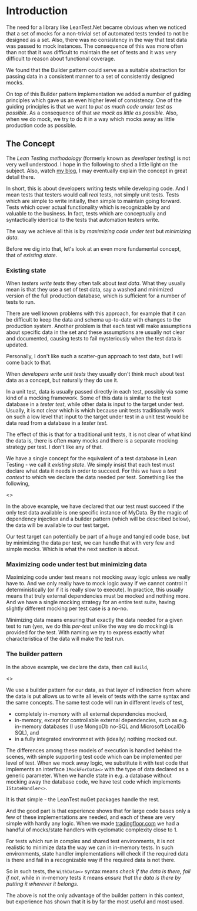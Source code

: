 # Introduction

The need for a library like LeanTest.Net became obvious when we noticed that a set of mocks for a non-trivial set of automated tests tended to not be designed as a set. Also, there was no consistency in the way that test data was passed to mock instances. The consequence of this was more often than not that it was difficult to maintain the set of tests and it was very difficult to reason about functional coverage.

We found that the Builder pattern could serve as a suitable abstraction for passing data in a consistent manner to a set of consistently designed mocks.

On top of this Builder pattern implementation we added a number of guiding principles which gave us an even higher level of consistency. One of the guiding principles is that we want to *put as much code under test as possible*. As a consequence of that *we mock as little as possible*. Also, when we do mock, we try to do it in a way which mocks away as little production code as possible.

## The Concept

The _Lean Testing methodology_ (formerly known as _developer testing_) is not very well understood. I hope in the following to shed a little light on the subject. Also, watch [my blog](https://blog.elgaard.com), I may eventually explain the concept in great detail there.

In short, this is about developers writing tests while developing code. And I mean tests that testers would call _real_ tests, not simply unit tests. Tests which are simple to write initially, then simple to maintain going forward. Tests which cover actual functionality which is recognizable by and valuable to the business. In fact, tests which are conceptually and syntactically identical to the tests that automation testers write.

The way we achieve all this is by _maximizing code under test_ but _minimizing data_.

Before we dig into that, let's look at an even more fundamental concept, that of _existing state_.

### Existing state

When _testers write tests_ they often talk about _test data_. What they usually mean is that they use a set of test data, say a washed and minimized version of the full production database, which is sufficient for a number of tests to run. 

There are well known problems with this approach, for example that it can be difficult to keep the data and schema up-to-date with changes to the production system. Another problem is that each test will make assumptions about specific data in the set and these assumptions are usually not clear and documented, causing tests to fail mysteriously when the test data is updated.

Personally, I don't like such a scatter-gun approach to test data, but I will come back to that.

When _developers write unit tests_ they usually don't think much about test data as a concept, but naturally they do use it.

In a unit test, data is usually passed directly in each test, possibly via some kind of a mocking framework. Some of this data is similar to the test database in a _tester test_, while other data is input to the target under test. Usually, it is not clear which is which because unit tests traditionally work on such a low level that input to the target under test in a unit test would be data read from a database in a _tester test_.

The effect of this is that for a traditional unit tests, it is not clear of what kind the data is, there is often many mocks and there is a separate mocking strategy per test. I don't like any of that.

We have a single concept for the equivalent of a test database in Lean Testing - we call it _existing state_. We simply insist that each test must declare what data it needs in order to succeed. For this we have a _test context_ to which we declare the data needed per test. Something like the following,

<<Example of existing state>>

In the above example, we have declared that our test must succeed if the only test data available is one specific instance of MyData. By the magic of dependency injection and a builder pattern (which will be described below), the data will be available to our test target.

Our test target can potentially be part of a huge and tangled code base, but by minimizing the data per test, we can handle that with very few and simple mocks. Which is what the next section is about.

### Maximizing code under test but minimizing data

Maximizing code under test means not mocking away logic unless we really have to. And we only really have to mock logic away if we cannot control it deterministically (or if it is really slow to execute). In practice, this usually means that truly external dependencies must be mocked and nothing more. And we have a single mocking strategy for an entire test suite, having slightly different mocking per test case is a no-no.

Minimizing data means ensuring that exactly the data needed for a given test to run (yes, we do this _per-test_ unlike the way we do mocking) is provided for the test. With naming we try to express exactly what characteristica of the data will make the test run.

### The builder pattern

In the above example, we declare the data, then call `Build`,

<<Example of using a builder pattern>>

We use a builder pattern for our data, as that layer of indirection from where the data is put allows us to write all levels of tests with the same syntax and the same concepts. The same test code will run in different levels of test,

- completely in-memory with all external dependencies mocked,
- in-memory, except for controllable external dependencies, such as e.g. in-memory databases (I use MongoDb no-SQL and Microsoft LocalDb SQL), and
- in a fully integrated environmnet with (ideally) nothing mocked out.

The differences among these models of execution is handled behind the scenes, with simple supporting test code which can be implemented per level of test. When we mock away logic, we substitute it with test code that implements an interface `IMockForData<>` with the type of data declared as a generic parameter. When we handle state in e.g. a database without mocking away the database code, we have test code which implements `IStateHandler<>`.

It is that simple - the LeanTest nuGet packages handle the rest.

And the good part is that experience shows that for large code bases only a few of these implementations are needed, and each of these are very simple with hardly any logic. When we made [tradingfloor.com](https://www.tradingfloor.com/) we had a handful of mocks/state handlers with cyclomatic complexity close to 1.

For tests which run in complex and shared test environments, it is not realistic to minimize data the way we can in in-memory tests. In such environments, state handler implementations will check if the required data is there and fail in a recognizable way if the required data is not there.

So in such tests, the `WithData<>` syntax means _check if the data is there, fail if not_, while in in-memory tests it means _ensure that the data is there by putting it wherever it belongs_.

The above is not the only advantage of the builder pattern in this context, but experience has shown that it is by far the most useful and most used.